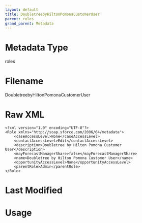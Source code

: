 ```yaml
---
layout: default
title: DoubletreebyHiltonPomonaCustomerUser
parent: roles
grand_parent: Metadata
---
```

# Metadata Type
roles


# Filename 
DoubletreebyHiltonPomonaCustomerUser


# Raw XML
```
<?xml version="1.0" encoding="UTF-8"?>
<Role xmlns="http://soap.sforce.com/2006/04/metadata">
    <caseAccessLevel>None</caseAccessLevel>
    <contactAccessLevel>Edit</contactAccessLevel>
    <description>Doubletree by Hilton Pomona Customer User</description>
    <mayForecastManagerShare>false</mayForecastManagerShare>
    <name>Doubletree by Hilton Pomona Customer User</name>
    <opportunityAccessLevel>None</opportunityAccessLevel>
    <parentRole>Admin</parentRole>
</Role>
```


# Last Modified


# Usage
